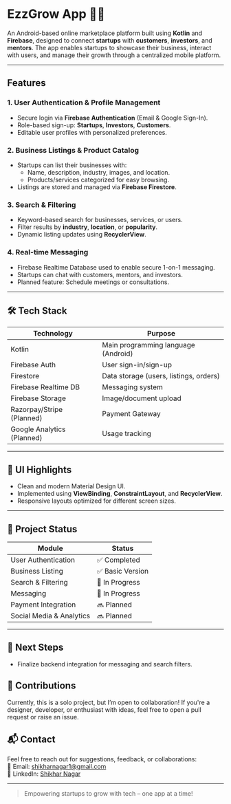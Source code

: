 # EzzGrow App 📱🚀  
An Android-based online marketplace platform built using **Kotlin** and **Firebase**, designed to connect **startups** with **customers**, **investors**, and **mentors**. The app enables startups to showcase their business, interact with users, and manage their growth through a centralized mobile platform.

---

## Features

### 1. User Authentication & Profile Management
- Secure login via **Firebase Authentication** (Email & Google Sign-In).
- Role-based sign-up: **Startups**, **Investors**, **Customers**.
- Editable user profiles with personalized preferences.

### 2. Business Listings & Product Catalog
- Startups can list their businesses with:
  - Name, description, industry, images, and location.
  - Products/services categorized for easy browsing.
- Listings are stored and managed via **Firebase Firestore**.

### 3. Search & Filtering
- Keyword-based search for businesses, services, or users.
- Filter results by **industry**, **location**, or **popularity**.
- Dynamic listing updates using **RecyclerView**.

### 4. Real-time Messaging
- Firebase Realtime Database used to enable secure 1-on-1 messaging.
- Startups can chat with customers, mentors, and investors.
- Planned feature: Schedule meetings or consultations.



---

## 🛠 Tech Stack

| Technology     | Purpose                                |
|----------------|----------------------------------------|
| Kotlin         | Main programming language (Android)    |
| Firebase Auth  | User sign-in/sign-up                   |
| Firestore      | Data storage (users, listings, orders) |
| Firebase Realtime DB | Messaging system                |
| Firebase Storage | Image/document upload                |
| Razorpay/Stripe (Planned) | Payment Gateway             |
| Google Analytics (Planned) | Usage tracking             |

---

## 📱 UI Highlights
- Clean and modern Material Design UI.
- Implemented using **ViewBinding**, **ConstraintLayout**, and **RecyclerView**.
- Responsive layouts optimized for different screen sizes.

---

## 🚧 Project Status

| Module                         | Status             |
|--------------------------------|--------------------|
| User Authentication            | ✅ Completed        |
| Business Listing               | ✅ Basic Version    |
| Search & Filtering             | 🔄 In Progress      |
| Messaging                      | 🔄 In Progress      |
| Payment Integration            | 🔜 Planned          |
| Social Media & Analytics       | 🔜 Planned          |

---

## 🔄 Next Steps
- Finalize backend integration for messaging and search filters.

## 🤝 Contributions
Currently, this is a solo project, but I’m open to collaboration! If you're a designer, developer, or enthusiast with ideas, feel free to open a pull request or raise an issue.

## 📬 Contact  
Feel free to reach out for suggestions, feedback, or collaborations:  
📧 Email: [shikharnagar1@gmail.com](mailto:shikharnagar1@gmail.com)  
🔗 LinkedIn: [Shikhar Nagar](https://www.linkedin.com/in/shikhar-nagar)  

---

> Empowering startups to grow with tech – one app at a time!
